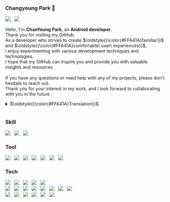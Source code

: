 ### Changyoung Park 👋 
<p>
    <a href="mailto:chamchann@gmail.com">
        <img src="https://img.shields.io/badge/Gmail-EA4335?style=flat&logo=Gmail&logoColor=white">
    </a>
    &nbsp;
    <a href="https://open.kakao.com/o/spiIDXEb">
        <img src="https://img.shields.io/badge/KakaoTalk-FFCD00?style=flat&logoColor=black&logo=KakaoTalk"> 
    </a>
</p>

<p>
Hello, I'm <strong>ChanYoung Park</strong>, an <strong>Android developer</strong>.<br>
Thank you for visiting my GitHub.<br>
As a developer who strives to create $\oldstyle{{\color{#FFA41A}familiar}}$ and $\oldstyle{{\color{#FFA41A}comfortable\ user\ experiences}}$,<br>
I enjoy experimenting with various development techniques and technologies.<br>
I hope that my GitHub can inspire you and provide you with valuable insights and resources.<br>
<br>
If you have any questions or need help with any of my projects, please don't hesitate to reach out.<br>
Thank you for your interest in my work, and I look forward to collaborating with you in the future.<br>
</p>
<details><summary>$\oldstyle{{\color{#FFA41A}Translation}}$</summary>
안녕하세요, 안드로이드 개발자 <strong>박찬영</strong>입니다.<br>
제 GitHub를 방문해 주셔서 감사합니다.<br>
저는 $\oldstyle{{\color{#FFA41A}익숙}}$하고 $\oldstyle{{\color{#FFA41A}편안한\ 사용자\ 경험}}$을 만들기 위해 노력하는 개발자로서,<br>
다양한 개발 기법과 기술을 실험하는 것을 즐깁니다.<br>
제 GitHub가 여러분에게 영감을 주고 귀중한 인사이트와 리소스를 제공할 수 있기를 바랍니다.<br>
<br>
질문이 있거나 제 프로젝트에 도움이 필요하시면 주저하지 말고 연락해 주세요.
제 작업에 관심을 가져주셔서 감사드리며, 앞으로도 함께 협력할 수 있기를 기대합니다.
</details>

# 

### Skill
<p>
    <img src="https://img.shields.io/badge/Kotlin-7F52FF.svg?style=flat&logo=Kotlin&logoColor=white">
    &nbsp;
    <img src="https://img.shields.io/badge/Android-34A853.svg?style=flat&logo=Android&logoColor=white">
    &nbsp;
    <img src="https://img.shields.io/badge/Java-007396?style=flat&logo=OpenJDK&logoColor=white"/>
</p>

### Tool
<p>
    <img src="https://img.shields.io/badge/GitHub-181717.svg?style=flat&logo=GitHub&logoColor=white">
    &nbsp;
    <img src="https://img.shields.io/badge/GitBook-BBDDE5.svg?style=flat&logo=GitBook&logoColor=black">
    &nbsp;
    <img src="https://img.shields.io/badge/Firebase-DD2C00.svg?style=flat&logo=Firebase&logoColor=white">
    &nbsp;
    <img src="https://img.shields.io/badge/Redmine-B32024.svg?style=flat&logo=Redmine&logoColor=white">
    &nbsp;
    <img src="https://img.shields.io/badge/Slack-4A154B.svg?style=flat&logo=Slack&logoColor=white">
    &nbsp;
    <img src="https://img.shields.io/badge/Postman-FF6C37.svg?style=flat&logo=Postman&logoColor=white">
    &nbsp;
    <img src="https://img.shields.io/badge/Notion-000000.svg?style=flat&logo=Notion&logoColor=white">
</p>

### Tech
 <p>
    <img src="https://img.shields.io/badge/Coroutine-3C3C3B">
    &nbsp;
    <img src="https://img.shields.io/badge/Hilt-3C3C3B">
    &nbsp;
    <img src="https://img.shields.io/badge/MVVM-3C3C3B">
    &nbsp;
    <img src="https://img.shields.io/badge/USB%20Serial%20Communication-3C3C3B">
    &nbsp;
    <img src="https://img.shields.io/badge/AIDL%20Service%20(Multi App Connect)-3C3C3B">
    <br>
    <img src="https://img.shields.io/badge/SDK-3C3C3B">
    &nbsp;
    <img src="https://img.shields.io/badge/Socket.io-3C3C3B">
    &nbsp;
    <img src="https://img.shields.io/badge/WebSocket-3C3C3B">
    &nbsp;
    <img src="https://img.shields.io/badge/FCM-3C3C3B">
    &nbsp;
    <img src="https://img.shields.io/badge/NFC%20-3C3C3B">
    &nbsp;
    <img src="https://img.shields.io/badge/Web%20View-3C3C3B">
    &nbsp;
    <img src="https://img.shields.io/badge/BLE%20Scan-3C3C3B">
    &nbsp;
    <img src="https://img.shields.io/badge/BLE%20Advertise-3C3C3B">
    <br>
    <img src="https://img.shields.io/badge/Location-3C3C3B">
    &nbsp;
    <img src="https://img.shields.io/badge/Google%20Map-3C3C3B">
    &nbsp;
    <img src="https://img.shields.io/badge/Naver%20Map-3C3C3B">
    &nbsp;
    <img src="https://img.shields.io/badge/Acceleration%20Sensor-3C3C3B">
    &nbsp;
    <img src="https://img.shields.io/badge/Gyro%20Sensor-3C3C3B">
    &nbsp;
    <img src="https://img.shields.io/badge/Google%20Sleep%20Api-3C3C3B">
 </p>
 
<!-- ![Anurag's GitHub stats](https://github-readme-stats.vercel.app/api?username=U-WangE&theme=dracula)

![Top Langs](https://github-readme-stats.vercel.app/api/top-langs/?username=U-WangE&layout=compact)
-->

<!--
**U-WangE/U-WangE** is a ✨ _special_ ✨ repository because its `README.md` (this file) appears on your GitHub profile.

Here are some ideas to get you started:

- 🔭 I’m currently working on ...
- 🌱 I’m currently learning ...
- 👯 I’m looking to collaborate on ...
- 🤔 I’m looking for help with ...
- 💬 Ask me about ...
- 📫 How to reach me: ...
- 😄 Pronouns: ...
- ⚡ Fun fact: ...
-->
